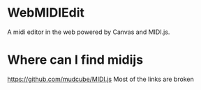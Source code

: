 # WebMIDIEdit
A midi editor in the web powered by Canvas and MIDI.js. 
# Where can I find midijs
https://github.com/mudcube/MIDI.js
Most of the links are broken
